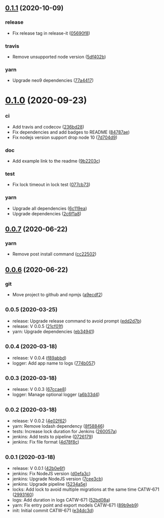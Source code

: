 ## [0.1.1](https://github.com/neo9/n9-mongodb-migration/compare/%s...0.1.1) (2020-10-09)


### release

* Fix release tag in release-it ([05690f8](https://github.com/neo9/n9-mongodb-migration/commit/05690f8776d3d640cd79c266afcf14e2592d933e))

### travis

* Remove unsupported node version ([5df402b](https://github.com/neo9/n9-mongodb-migration/commit/5df402b6eaa0fd103492a77a25aacb834592ed53))

### yarn

* Upgrade neo9 dependencies ([77a4417](https://github.com/neo9/n9-mongodb-migration/commit/77a4417381399a059b51e997e7d16cc4c6b064e3))

# [0.1.0](https://github.com/neo9/n9-mongodb-migration/compare/v0.0.7...%s) (2020-09-23)


### ci

* Add travis and codecov ([236bd28](https://github.com/neo9/n9-mongodb-migration/commit/236bd287c96685a0f1e4ec1a0668d3731edd064c))
* Fix dependencies and add badges to README ([84787ae](https://github.com/neo9/n9-mongodb-migration/commit/84787ae73efc7b5e8c5bbfb8e85ff567ee1a2bb4))
* Fix nodejs version support drop node 10 ([7d704d9](https://github.com/neo9/n9-mongodb-migration/commit/7d704d93c7827885058120bedc5bddde079bbedc))

### doc

* Add example link to the readme ([9b2203c](https://github.com/neo9/n9-mongodb-migration/commit/9b2203c41e93193a744a5113005d11aa2c5fd11d))

### test

* Fix lock timeout in lock test ([077cb73](https://github.com/neo9/n9-mongodb-migration/commit/077cb735bd99cc8399a70783510937536ccbd7ea))

### yarn

* Upgrade all dependencies ([6c119ea](https://github.com/neo9/n9-mongodb-migration/commit/6c119eac31c25fd98ca9f4d9148859c38a7c533d))
* Upgrade dependencies ([2c6f1a8](https://github.com/neo9/n9-mongodb-migration/commit/2c6f1a81bc0bc03da120bc8a696cd0d9071063d4))

## [0.0.7](https://github.com/neo9/n9-mongodb-migration/compare/v0.0.6...v0.0.7) (2020-06-22)


### yarn

* Remove post install command ([cc22502](https://github.com/neo9/n9-mongodb-migration/commit/cc22502df0d7313fc18d35fbc375e3bb1b1a88af))

## [0.0.6](https://github.com/neo9/n9-mongodb-migration/compare/v0.0.5...v0.0.6) (2020-06-22)


### git

* Move project to github and npmjs ([a9ecdf2](https://github.com/neo9/n9-mongodb-migration/commit/a9ecdf2957999e3af0436b25b999c47820deb7d4))

## <small>0.0.5 (2020-03-25)</small>

* release: Upgrade release command to avoid prompt ([edd2d7b](https://github.com/neo9/n9-mongodb-migration/commit/edd2d7b))
* release: V 0.0.5 ([21cf01f](https://github.com/neo9/n9-mongodb-migration/commit/21cf01f))
* yarn: Upgrade dependencies ([eb34941](https://github.com/neo9/n9-mongodb-migration/commit/eb34941))



## <small>0.0.4 (2020-03-18)</small>

* release: V 0.0.4 ([f89abbd](https://github.com/neo9/n9-mongodb-migration/commit/f89abbd))
* logger: Add app name to logs ([774b057](https://github.com/neo9/n9-mongodb-migration/commit/774b057))



## <small>0.0.3 (2020-03-18)</small>

* release: V 0.0.3 ([67ccae8](https://github.com/neo9/n9-mongodb-migration/commit/67ccae8))
* logger: Manage optional logger ([a6b33d4](https://github.com/neo9/n9-mongodb-migration/commit/a6b33d4))



## <small>0.0.2 (2020-03-18)</small>

* release: V 0.0.2 ([4e02f62](https://github.com/neo9/n9-mongodb-migration/commit/4e02f62))
* yarn: Remove lodash dependency ([8f58846](https://github.com/neo9/n9-mongodb-migration/commit/8f58846))
* tests: Increase lock duration for Jenkins ([260057a](https://github.com/neo9/n9-mongodb-migration/commit/260057a))
* jenkins: Add tests to pipeline ([0726179](https://github.com/neo9/n9-mongodb-migration/commit/0726179))
* jenkins: Fix file format ([4d78f8c](https://github.com/neo9/n9-mongodb-migration/commit/4d78f8c))



## <small>0.0.1 (2020-03-18)</small>

* release: V 0.0.1 ([42b0e6f](https://github.com/neo9/n9-mongodb-migration/commit/42b0e6f))
* jenkins: Fix NodeJS version ([d0efa3c](https://github.com/neo9/n9-mongodb-migration/commit/d0efa3c))
* jenkins: Upgrade NodeJS version ([7cee3cb](https://github.com/neo9/n9-mongodb-migration/commit/7cee3cb))
* jenkins: Upgrade pipeline ([5234a5e](https://github.com/neo9/n9-mongodb-migration/commit/5234a5e))
* locks: Add lock to avoid multiple migrations at the same time CATW-671 ([2993160](https://github.com/neo9/n9-mongodb-migration/commit/2993160))
* logs: Add duration in logs CATW-671 ([52bd08a](https://github.com/neo9/n9-mongodb-migration/commit/52bd08a))
* yarn: Fix entry point and export models CATW-671 ([89b9eb9](https://github.com/neo9/n9-mongodb-migration/commit/89b9eb9))
* init: Initial commit CATW-671 ([e34dc3d](https://github.com/neo9/n9-mongodb-migration/commit/e34dc3d))



